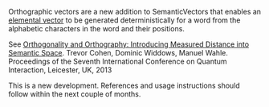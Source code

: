 Orthographic vectors are a new addition to SemanticVectors that enables an [elemental vector](ElementalVector.md) to be generated deterministically for a word from the alphabetic characters in the word and their positions.

See [Orthogonality and Orthography: Introducing Measured Distance into Semantic Space](http://www.puttypeg.net/papers/orthogonality-and-orthography.pdf). Trevor Cohen, Dominic Widdows, Manuel Wahle. Proceedings of the Seventh International Conference on Quantum Interaction, Leicester, UK, 2013

This is a new development. References and usage instructions should follow within the next couple of months.